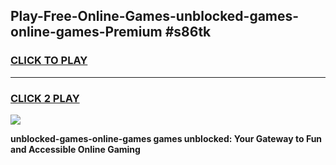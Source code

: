
## Play-Free-Online-Games-unblocked-games-online-games-Premium #s86tk
<h3>
<a href="https://premium.freeplayer.one?title=unblocked-games-online-games&ref=8M">CLICK TO PLAY</a></h3>
<hr>

<h3>
<a href="https://premium.freeplayer.one?title=unblocked-games-online-games&ref=8M">CLICK 2 PLAY</a>
  
</h3>

<a href="https://premium.freeplayer.one?title=unblocked-games-online-games&ref=8M"><img src="https://clearcache.store/games.png"></a>


**unblocked-games-online-games games unblocked: Your Gateway to Fun and Accessible Online Gaming**
